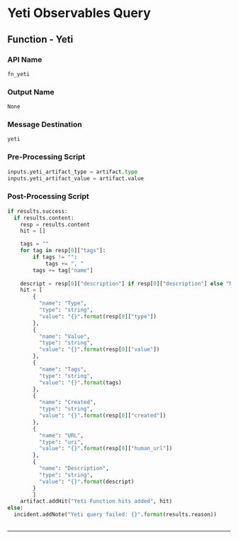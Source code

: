 <!--
    DO NOT MANUALLY EDIT THIS FILE
    THIS FILE IS AUTOMATICALLY GENERATED WITH resilient-sdk codegen
-->

# Yeti Observables Query

## Function - Yeti

### API Name
`fn_yeti`

### Output Name
`None`

### Message Destination
`yeti`

### Pre-Processing Script
```python
inputs.yeti_artifact_type = artifact.type
inputs.yeti_artifact_value = artifact.value
```

### Post-Processing Script
```python
if results.success:
  if results.content:
    resp = results.content
    hit = []

    tags = ""
    for tag in resp[0]["tags"]:
        if tags != "":
            tags += ", "
        tags += tag["name"]
    
    descript = resp[0]["description"] if resp[0]["description"] else "None"
    hit = [
        {
          "name": "Type",
          "type": "string",
          "value": "{}".format(resp[0]["type"])
        }, 
        {
          "name": "Value",
          "type": "string",
          "value": "{}".format(resp[0]["value"])
        }, 
        {
          "name": "Tags",
          "type": "string",
          "value": "{}".format(tags)
        },
        {
          "name": "Created",
          "type": "string",
          "value": "{}".format(resp[0]["created"])
        },
        {
          "name": "URL",
          "type": "uri",
          "value": "{}".format(resp[0]["human_url"])
        },
        {
          "name": "Description",
          "type": "string",
          "value": "{}".format(descript)
        }
        ]
    artifact.addHit("Yeti Function hits added", hit)
else:
  incident.addNote("Yeti query failed: {}".format(results.reason))
  
```

---

